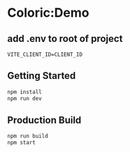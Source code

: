 Coloric:Demo
==================================

## add .env to root of project
```
VITE_CLIENT_ID=CLIENT_ID
```

## Getting Started

```bash
npm install
npm run dev
```

## Production Build
```bash
npm run build
npm start
```

